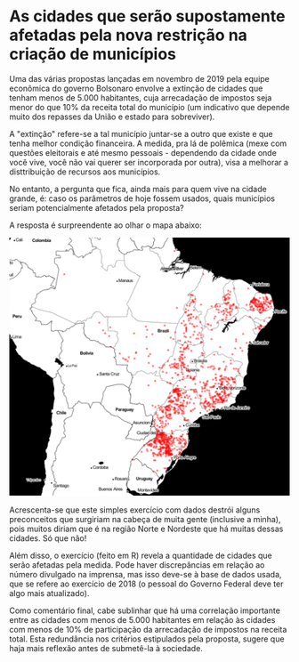 # As cidades que serão supostamente afetadas pela nova restrição na criação de municípios

Uma das várias propostas lançadas em novembro de 2019 pela equipe econômica do governo Bolsonaro envolve a extinção de cidades que tenham menos de 5.000 habitantes, cuja arrecadação de impostos seja menor do que 10% da receita total do município (um indicativo que depende muito dos repasses da União e estado para sobreviver). 

A "extinção" refere-se a tal município juntar-se a outro que existe e que tenha melhor condição financeira. A medida, pra lá de polêmica (mexe com questões eleitorais e até mesmo pessoais - dependendo da cidade onde você vive, você não vai querer ser incorporada por outra), visa a melhorar a disttribuição de recursos aos municípios. 

No entanto, a pergunta que fica, ainda mais para quem vive na cidade grande, é: caso os parâmetros de hoje fossem usados, quais municípios seriam potencialmente afetados pela proposta?

A resposta é surpreendente ao olhar o mapa abaixo:

![alt text](https://github.com/JimmyFlorido/PEC188-2019/blob/master/Final.png "Cidades Impactadas")

Acrescenta-se que este simples exercício com dados destrói alguns preconceitos que surgiriam na cabeça de muita gente (inclusive a minha), pois muitos diriam que é na região Norte e Nordeste que há muitas dessas cidades. Só que não!

Além disso, o exercício (feito em R) revela a quantidade de cidades que serão afetadas pela medida. Pode haver discrepâncias em relação ao número divulgado na imprensa, mas isso deve-se à base de dados usada, que se refere ao exercício de 2018 (o pessoal do Governo Federal deve ter algo mais atualizado).

Como comentário final, cabe sublinhar que há uma correlação importante entre as cidades com menos de 5.000 habitantes em relação às cidades com menos de 10% de participação da arrecadação de impostos na receita total. Esta redundância nos critérios estipulados pela proposta, sugere que haja mais reflexão antes de submetê-la à sociedade. 
